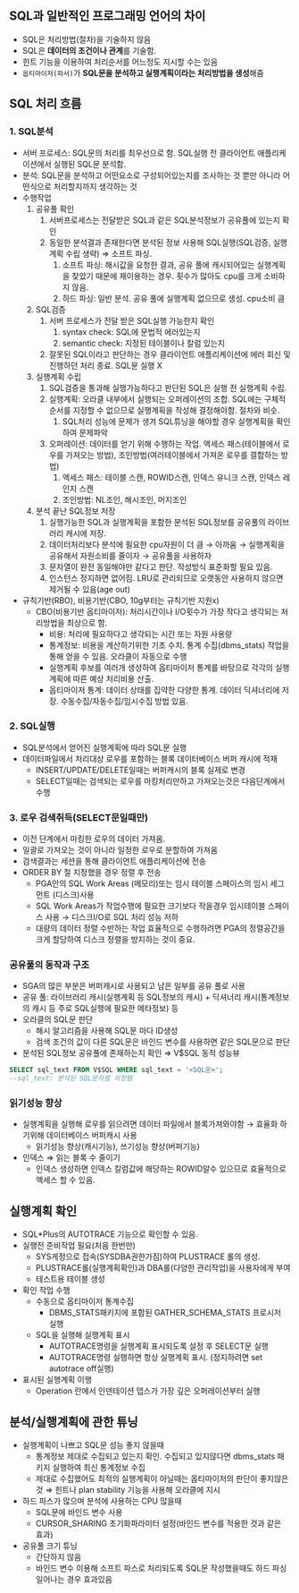 ## SQL과 일반적인 프로그래밍 언어의 차이

- SQL은 처리방법(절차)을 기술하지 않음
- SQL은 **데이터의 조건이나 관계**를 기술함.
- 힌트 기능을 이용하여 처리순서를 어느정도 지시할 수는 있음
- `옵티마이저(파서)`가 **SQL문을 분석하고 실행계획이라는 처리방법을 생성**해줌

## SQL 처리 흐름

### 1. SQL분석

- 서버 프로세스: SQL문의 처리를 최우선으로 함. SQL실행 전 클라이언트 애플리케이션에서 실행된 SQL문 분석함.
- 분석: SQL문을 분석하고 어떤요소로 구성되어있는지를 조사하는 것 뿐만 아니라 어떤식으로 처리할지까지 생각하는 것
- 수행작업
    1. 공유풀 확인
        1. 서버프로세스는 전달받은 SQL과 같은 SQL분석정보가 공유풀에 있는지 확인
        2. 동일한 분석결과 존재한다면 분석된 정보 사용해 SQL실행(SQL검증, 실행계획 수립 생략) ⇒ 소프트 파싱.
            1. 소프트 파싱: 해시값을 요청한 결과, 공유 풀에 캐시되어있는 실행계획을 찾았기 때문에 재이용하는 경우. 횟수가 많아도 cpu를 크게 소비하지 않음.
            2. 하드 파싱: 일반 분석. 공유 풀에 실행계획 없으므로 생성. cpu소비 큼
    2. SQL검증
        1. 서버 프로세스가 전달 받은 SQL실행 가능한지 확인
            1. syntax check: SQL에 문법적 에러있는지
            2. semantic check: 지정된 테이블이나 칼럼 있는지
        2. 잘못된 SQL이라고 판단하는 경우 클라이언트 애플리케이션에 에러 회신 및 진행하던 처리 종료. SQL문 실행 X
    3. 실행계획 수립
        1. SQL검증을 통과해 실행가능하다고 판단된 SQL은 실행 전 실행계획 수립.
        2. 실행계획: 오라클 내부에서 실행되는 오퍼레이션의 조합. SQL에는 구체적 순서를 지정할 수 없으므로 실행계획을 작성해 결정해야함. 절차와 비슷.
            1. SQL처리 성능에 문제가 생겨 SQL튜닝을 해야할 경우 실행계획을 확인하여 문제파악
        3. 오퍼레이션: 데이터를 얻기 위해 수행하는 작업. 액세스 패스(테이블에서 로우를 가져오는 방법), 조인방법(여러테이블에서 가져온 로우를 결합하는 방법)
            1. 액세스 패스: 테이블 스캔, ROWID스캔, 인덱스 유니크 스캔, 인덱스 레인지 스캔
            2. 조인방법: NL조인, 해시조인, 머지조인
    4. 분석 끝난 SQL정보 저장
        1. 실행가능한 SQL과 실행계획을 포함한 분석된 SQL정보를 공유풀의 라이브러리 캐시에 저장.
        2. 데이터처리보다 분석에 필요한 cpu자원이 더 큼 → 아까움 → 실행계획을 공유해서 자원소비를 줄이자 → 공유풀을 사용하자
        3. 문자열이 완전 동일해야만 같다고 판단. 작성방식 표준화할 필요 있음.
        4. 인스턴스 정지하면 없어짐. LRU로 관리되므로 오랫동안 사용하지 않으면 제거될 수 있음(age out)
- 규칙기반(RBO), 비용기반(CBO, 10g부터는 규칙기반 지원x)
    - CBO(비용기반 옵티마이저): 처리시간이나 I/O횟수가 가장 작다고 생각되는 처리방법을 최상으로 함.
        - 비용: 처리에 필요하다고 생각되는 시간 또는 자원 사용량
        - 통계정보: 비용을 계산하기위한 기초 수치. 통계 수집(dbms_stats) 작업을 통해 얻을 수 있음. 오라클이 자동으로 수행
        - 실행계획 후보를 여러개 생성하여 옵티마이저 통계를 바탕으로 각각의 실행계획에 따른 예상 처리비용 산출.
        - 옵티마이저 통계: 데이터 상태를 집약한 다양한 통계. 데이터 딕셔너리에 저장. 수동수집/자동수집/임시수집 방법 있음.

### 2. SQL실행

- SQL분석에서 얻어진 실행계획에 따라 SQL문 실행
- 데이터파일에서 처리대상 로우를 포함하는 블록 데이터베이스 버퍼 캐시에 적재
    - INSERT/UPDATE/DELETE일때는 버퍼캐시의 블록 실제로 변경
    - SELECT일때는 검색되는 로우를 마킹처리만하고 가져오는것은 다음단계에서 수행

### 3. 로우 검색취득(SELECT문일때만)

- 이전 단계에서 마킹한 로우의 데이터 가져옴.
- 일괄로 가져오는 것이 아니라 일정한 로우로 분할하여 가져옴
- 검색결과는 세션을 통해 클라이언트 애플리케이션에 전송
- ORDER BY 절 지정했을 경우 정렬 후 전송
    - PGA안의 SQL Work Areas (메모리)또는 임시 테이블 스페이스의 임시 세그먼트 (디스크)사용
    - SQL Work Areas가 작업수행에 필요한 크기보다 작을경우 임시테이블 스페이스 사용 → 디스크I/O로 SQL 처리 성능 저하
    - 대량의 데이터 정렬 수반하는 작업 효율적으로 수행하려면 PGA의 정렬공간을 크게 할당하여 디스크 정렬을 방지하는 것이 중요.

### 공유풀의 동작과 구조

- SGA의 많은 부분은 버퍼캐시로 사용되고 남은 일부를 공유 풀로 사용
- 공유 풀: 라이브러리 캐시(실행계획 등 SQL정보의 캐시) + 딕셔너리 캐시(통계정보의 캐시 등 주로 SQL실행에 필요한 메타정보) 등
- 오라클의 SQL문 판단
    - 해시 알고리즘을 사용해 SQL문 마다 ID생성
    - 검색 조건의 값이 다른 SQL문은 바인드 변수를 사용하면 같은 SQL문으로 판단
- 분석된 SQL정보 공유풀에 존재하는지 확인 ⇒ V$SQL 동적 성능뷰

```sql
SELECT sql_text FROM V$SQL WHERE sql_text = '<SQL문>';
--sql_text: 분석된 SQL문자열 저장됌
```

### 읽기성능 향상

- 실행계획을 실행해 로우를 읽으려면 데이터 파일에서 블록가져와야함 → 효율화 하기위해 데이터베이스 버퍼캐시 사용
    - 읽기성능 향상(캐시기능), 쓰기성능 향상(버퍼기능)
- 인덱스 ⇒ 읽는 블록 수 줄이기
    - 인덱스 생성하면 인덱스 칼럼값에 해당하는 ROWID알수 있으므로 효율적으로 액세스 할 수 있음.

## 실행계획 확인

- SQL*Plus의 AUTOTRACE 기능으로 확인할 수 있음.
- 실행전 준비작업 필요(처음 한번만)
    - SYS게정으로 접속(SYSDBA권한가짐)하여 PLUSTRACE 롤의 생성.
    - PLUSTRACE롤(실행계획확인)과 DBA롤(다양한 관리작업)을 사용자에게 부여
    - 테스트용 테이블 생성
- 확인 작업 수행
    - 수동으로 옵티마이저 통계수집
        - DBMS_STATS패키지에 포함된 GATHER_SCHEMA_STATS 프로시저 실행
    - SQL을 실행해 실행계획 표시
        - AUTOTRACE명령을 실행계획 표시되도록 설정 후 SELECT문 실행
        - AUTOTRACE명령 실행하면 항상 실행계획 표시. (정지하려면 set autotrace off실행)
- 표시된 실행계획 이행
    - Operation 란에서 인덴테이션 뎁스가 가장 깊은 오퍼레이션부터 실행

## 분석/실행계획에 관한 튜닝

- 실행계획이 나쁘고 SQL문 성능 좋지 않을때
    - 통계정보 제대로 수집되고 있는지 확인. 수집되고 있지않다면 dbms_stats 패키지 실행하여 최신 통계정보 수집
    - 제대로 수집했어도 최적의 실행계획이 아닐때는 옵티마이저의 판단이 좋지않은 것 ⇒ 힌트나 plan stability 기능을 사용해 오라클에 지시
- 하드 파스가 많으며 분석에 사용하는 CPU 많을때
    - SQL문에 바인드 변수 사용
    - CURSOR_SHARING 초기화파라미터 설정(바인드 변수를 적용한 것과 같은 효과)
- 공유풀 크기 튜닝
    - 간단하지 않음
    - 바인드 변수 이용해 소프트 파스로 처리되도록 SQL문 작성했을때도 하드 파싱 일어나는 경우 효과있음
